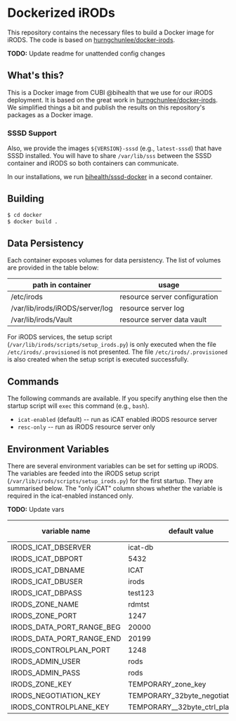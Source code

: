 # Dockerized iRODs

This repository contains the necessary files to build a Docker image for iRODS.
The code is based on [hurngchunlee/docker-irods](https://github.com/hurngchunlee/docker-irods).

**TODO:** Update readme for unattended config changes

## What's this?

This is a Docker image from CUBI @bihealth that we use for our iRODS deployment.
It is based on the great work in [hurngchunlee/docker-irods](https://github.com/hurngchunlee/docker-irods).
We simplified things a bit and publish the results on this repository's packages as a Docker image.

### SSSD Support

Also, we provide the images `${VERSION}-sssd` (e.g., `latest-sssd`) that have SSSD installed.
You will have to share `/var/lib/sss` between the SSSD container and iRODS so both containers can communicate.

In our installations, we run [bihealth/sssd-docker](https://github.com/bihealth/sssd-docker) in a second container.

## Building

```bash
$ cd docker
$ docker build .
```

## Data Persistency

Each container exposes volumes for data persistency.
The list of volumes are provided in the table below:

| path in container               | usage                         |
|---------------------------------|-------------------------------|
| /etc/irods                      | resource server configuration |
| /var/lib/irods/iRODS/server/log | resource server log           |
| /var/lib/irods/Vault            | resource server data vault    |

For iRODS services, the setup script (`/var/lib/irods/scripts/setup_irods.py`) is only executed when the file `/etc/irods/.provisioned` is not presented.
The file `/etc/irods/.provisioned` is also created when the setup script is executed successfully.

## Commands

The following commands are available.
If you specify anything else then the startup script will `exec` this command (e.g., `bash`).

- `icat-enabled` (default) -- run as iCAT enabled iRODS resource server
- `resc-only` -- run as iRODS resource server only

## Environment Variables

There are several environment variables can be set for setting up iRODS.
The variables are feeded into the iRODS setup script (`/var/lib/irods/scripts/setup_irods.py`) for the first startup.
They are summarised below.
The "only iCAT" column shows whether the variable is required in the icat-enabled instanced only.

**TODO:** Update vars

|   variable name           | default value                    | only iCAT? |
|---------------------------|----------------------------------|------------|
| IRODS_ICAT_DBSERVER       | icat-db                          | yes |
| IRODS_ICAT_DBPORT         | 5432                             | yes |
| IRODS_ICAT_DBNAME         | ICAT                             | yes |
| IRODS_ICAT_DBUSER         | irods                            | yes |
| IRODS_ICAT_DBPASS         | test123                          | yes |
| IRODS_ZONE_NAME           | rdmtst                           | no |
| IRODS_ZONE_PORT           | 1247                             | no |
| IRODS_DATA_PORT_RANGE_BEG | 20000                            | no |
| IRODS_DATA_PORT_RANGE_END | 20199                            | no |
| IRODS_CONTROLPLAN_PORT    | 1248                             | no |
| IRODS_ADMIN_USER          | rods                             | no |
| IRODS_ADMIN_PASS          | rods 							   | no |
| IRODS_ZONE_KEY            | TEMPORARY_zone_key               | no |
| IRODS_NEGOTIATION_KEY     | TEMPORARY_32byte_negotiation_key | no |
| IRODS_CONTROLPLANE_KEY    | TEMPORARY__32byte_ctrl_plane_key | no |
